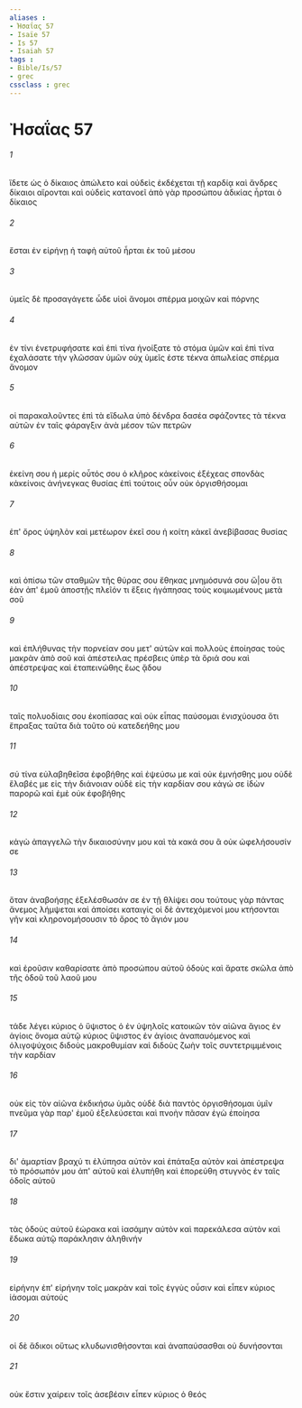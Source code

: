 ```yaml
---
aliases : 
- Ἠσαΐας 57
- Isaïe 57
- Is 57
- Isaiah 57
tags : 
- Bible/Is/57
- grec
cssclass : grec
---
```


# Ἠσαΐας 57

###### 1
ἴδετε ὡς ὁ δίκαιος ἀπώλετο καὶ οὐδεὶς ἐκδέχεται τῇ καρδίᾳ καὶ ἄνδρες δίκαιοι αἴρονται καὶ οὐδεὶς κατανοεῖ ἀπὸ γὰρ προσώπου ἀδικίας ἦρται ὁ δίκαιος
###### 2
ἔσται ἐν εἰρήνῃ ἡ ταφὴ αὐτοῦ ἦρται ἐκ τοῦ μέσου
###### 3
ὑμεῖς δὲ προσαγάγετε ὧδε υἱοὶ ἄνομοι σπέρμα μοιχῶν καὶ πόρνης
###### 4
ἐν τίνι ἐνετρυφήσατε καὶ ἐπὶ τίνα ἠνοίξατε τὸ στόμα ὑμῶν καὶ ἐπὶ τίνα ἐχαλάσατε τὴν γλῶσσαν ὑμῶν οὐχ ὑμεῖς ἐστε τέκνα ἀπωλείας σπέρμα ἄνομον
###### 5
οἱ παρακαλοῦντες ἐπὶ τὰ εἴδωλα ὑπὸ δένδρα δασέα σφάζοντες τὰ τέκνα αὐτῶν ἐν ταῖς φάραγξιν ἀνὰ μέσον τῶν πετρῶν
###### 6
ἐκείνη σου ἡ μερίς οὗτός σου ὁ κλῆρος κἀκείνοις ἐξέχεας σπονδὰς κἀκείνοις ἀνήνεγκας θυσίας ἐπὶ τούτοις οὖν οὐκ ὀργισθήσομαι
###### 7
ἐπ' ὄρος ὑψηλὸν καὶ μετέωρον ἐκεῖ σου ἡ κοίτη κἀκεῖ ἀνεβίβασας θυσίας
###### 8
καὶ ὀπίσω τῶν σταθμῶν τῆς θύρας σου ἔθηκας μνημόσυνά σου ὤ|ου ὅτι ἐὰν ἀπ' ἐμοῦ ἀποστῇς πλεῖόν τι ἕξεις ἠγάπησας τοὺς κοιμωμένους μετὰ σοῦ
###### 9
καὶ ἐπλήθυνας τὴν πορνείαν σου μετ' αὐτῶν καὶ πολλοὺς ἐποίησας τοὺς μακρὰν ἀπὸ σοῦ καὶ ἀπέστειλας πρέσβεις ὑπὲρ τὰ ὅριά σου καὶ ἀπέστρεψας καὶ ἐταπεινώθης ἕως ᾅδου
###### 10
ταῖς πολυοδίαις σου ἐκοπίασας καὶ οὐκ εἶπας παύσομαι ἐνισχύουσα ὅτι ἔπραξας ταῦτα διὰ τοῦτο οὐ κατεδεήθης μου
###### 11
σύ τίνα εὐλαβηθεῖσα ἐφοβήθης καὶ ἐψεύσω με καὶ οὐκ ἐμνήσθης μου οὐδὲ ἔλαβές με εἰς τὴν διάνοιαν οὐδὲ εἰς τὴν καρδίαν σου κἀγώ σε ἰδὼν παρορῶ καὶ ἐμὲ οὐκ ἐφοβήθης
###### 12
κἀγὼ ἀπαγγελῶ τὴν δικαιοσύνην μου καὶ τὰ κακά σου ἃ οὐκ ὠφελήσουσίν σε
###### 13
ὅταν ἀναβοήσῃς ἐξελέσθωσάν σε ἐν τῇ θλίψει σου τούτους γὰρ πάντας ἄνεμος λήμψεται καὶ ἀποίσει καταιγίς οἱ δὲ ἀντεχόμενοί μου κτήσονται γῆν καὶ κληρονομήσουσιν τὸ ὄρος τὸ ἅγιόν μου
###### 14
καὶ ἐροῦσιν καθαρίσατε ἀπὸ προσώπου αὐτοῦ ὁδοὺς καὶ ἄρατε σκῶλα ἀπὸ τῆς ὁδοῦ τοῦ λαοῦ μου
###### 15
τάδε λέγει κύριος ὁ ὕψιστος ὁ ἐν ὑψηλοῖς κατοικῶν τὸν αἰῶνα ἅγιος ἐν ἁγίοις ὄνομα αὐτῷ κύριος ὕψιστος ἐν ἁγίοις ἀναπαυόμενος καὶ ὀλιγοψύχοις διδοὺς μακροθυμίαν καὶ διδοὺς ζωὴν τοῖς συντετριμμένοις τὴν καρδίαν
###### 16
οὐκ εἰς τὸν αἰῶνα ἐκδικήσω ὑμᾶς οὐδὲ διὰ παντὸς ὀργισθήσομαι ὑμῖν πνεῦμα γὰρ παρ' ἐμοῦ ἐξελεύσεται καὶ πνοὴν πᾶσαν ἐγὼ ἐποίησα
###### 17
δι' ἁμαρτίαν βραχύ τι ἐλύπησα αὐτὸν καὶ ἐπάταξα αὐτὸν καὶ ἀπέστρεψα τὸ πρόσωπόν μου ἀπ' αὐτοῦ καὶ ἐλυπήθη καὶ ἐπορεύθη στυγνὸς ἐν ταῖς ὁδοῖς αὐτοῦ
###### 18
τὰς ὁδοὺς αὐτοῦ ἑώρακα καὶ ἰασάμην αὐτὸν καὶ παρεκάλεσα αὐτὸν καὶ ἔδωκα αὐτῷ παράκλησιν ἀληθινήν
###### 19
εἰρήνην ἐπ' εἰρήνην τοῖς μακρὰν καὶ τοῖς ἐγγὺς οὖσιν καὶ εἶπεν κύριος ἰάσομαι αὐτούς
###### 20
οἱ δὲ ἄδικοι οὕτως κλυδωνισθήσονται καὶ ἀναπαύσασθαι οὐ δυνήσονται
###### 21
οὐκ ἔστιν χαίρειν τοῖς ἀσεβέσιν εἶπεν κύριος ὁ θεός
